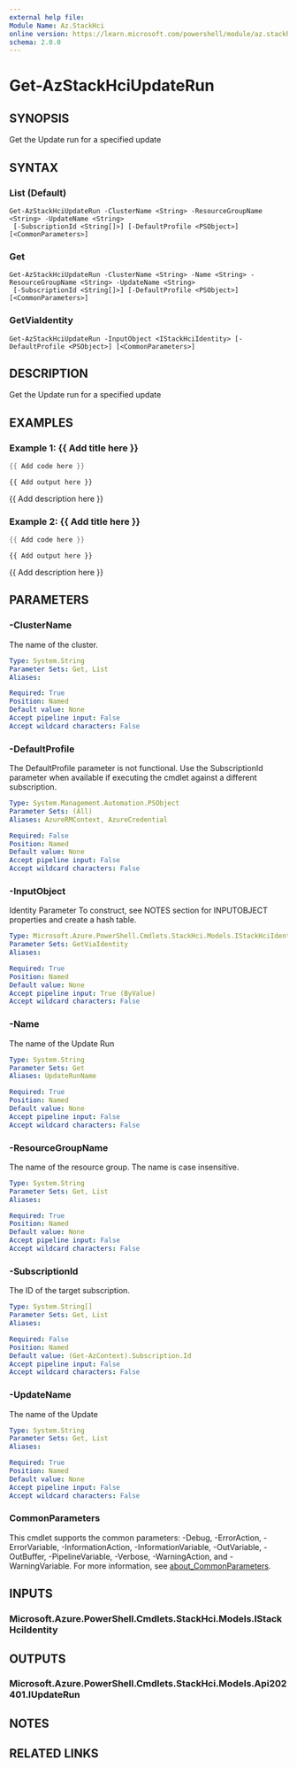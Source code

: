 ```yaml
---
external help file:
Module Name: Az.StackHci
online version: https://learn.microsoft.com/powershell/module/az.stackhci/get-azstackhciupdaterun
schema: 2.0.0
---
```


# Get-AzStackHciUpdateRun

## SYNOPSIS
Get the Update run for a specified update

## SYNTAX

### List (Default)
```
Get-AzStackHciUpdateRun -ClusterName <String> -ResourceGroupName <String> -UpdateName <String>
 [-SubscriptionId <String[]>] [-DefaultProfile <PSObject>] [<CommonParameters>]
```

### Get
```
Get-AzStackHciUpdateRun -ClusterName <String> -Name <String> -ResourceGroupName <String> -UpdateName <String>
 [-SubscriptionId <String[]>] [-DefaultProfile <PSObject>] [<CommonParameters>]
```

### GetViaIdentity
```
Get-AzStackHciUpdateRun -InputObject <IStackHciIdentity> [-DefaultProfile <PSObject>] [<CommonParameters>]
```

## DESCRIPTION
Get the Update run for a specified update

## EXAMPLES

### Example 1: {{ Add title here }}
```powershell
{{ Add code here }}
```

```output
{{ Add output here }}
```

{{ Add description here }}

### Example 2: {{ Add title here }}
```powershell
{{ Add code here }}
```

```output
{{ Add output here }}
```

{{ Add description here }}

## PARAMETERS

### -ClusterName
The name of the cluster.

```yaml
Type: System.String
Parameter Sets: Get, List
Aliases:

Required: True
Position: Named
Default value: None
Accept pipeline input: False
Accept wildcard characters: False
```

### -DefaultProfile
The DefaultProfile parameter is not functional.
Use the SubscriptionId parameter when available if executing the cmdlet against a different subscription.

```yaml
Type: System.Management.Automation.PSObject
Parameter Sets: (All)
Aliases: AzureRMContext, AzureCredential

Required: False
Position: Named
Default value: None
Accept pipeline input: False
Accept wildcard characters: False
```

### -InputObject
Identity Parameter
To construct, see NOTES section for INPUTOBJECT properties and create a hash table.

```yaml
Type: Microsoft.Azure.PowerShell.Cmdlets.StackHci.Models.IStackHciIdentity
Parameter Sets: GetViaIdentity
Aliases:

Required: True
Position: Named
Default value: None
Accept pipeline input: True (ByValue)
Accept wildcard characters: False
```

### -Name
The name of the Update Run

```yaml
Type: System.String
Parameter Sets: Get
Aliases: UpdateRunName

Required: True
Position: Named
Default value: None
Accept pipeline input: False
Accept wildcard characters: False
```

### -ResourceGroupName
The name of the resource group.
The name is case insensitive.

```yaml
Type: System.String
Parameter Sets: Get, List
Aliases:

Required: True
Position: Named
Default value: None
Accept pipeline input: False
Accept wildcard characters: False
```

### -SubscriptionId
The ID of the target subscription.

```yaml
Type: System.String[]
Parameter Sets: Get, List
Aliases:

Required: False
Position: Named
Default value: (Get-AzContext).Subscription.Id
Accept pipeline input: False
Accept wildcard characters: False
```

### -UpdateName
The name of the Update

```yaml
Type: System.String
Parameter Sets: Get, List
Aliases:

Required: True
Position: Named
Default value: None
Accept pipeline input: False
Accept wildcard characters: False
```

### CommonParameters
This cmdlet supports the common parameters: -Debug, -ErrorAction, -ErrorVariable, -InformationAction, -InformationVariable, -OutVariable, -OutBuffer, -PipelineVariable, -Verbose, -WarningAction, and -WarningVariable. For more information, see [about_CommonParameters](http://go.microsoft.com/fwlink/?LinkID=113216).

## INPUTS

### Microsoft.Azure.PowerShell.Cmdlets.StackHci.Models.IStackHciIdentity

## OUTPUTS

### Microsoft.Azure.PowerShell.Cmdlets.StackHci.Models.Api202401.IUpdateRun

## NOTES

## RELATED LINKS


